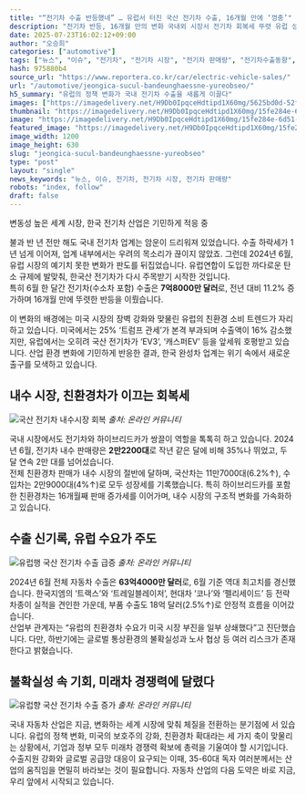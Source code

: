 ```yaml
---
title: "“전기차 수출 반등했네” … 유럽서 터진 국산 전기차 수출, 16개월 만에 ‘껑충’"
description: "전기차 반등, 16개월 만의 변화 국내외 시장서 전기차 회복세 뚜렷 유럽 성장 속 미국은 뒷걸음질 ..."
date: 2025-07-23T16:02:12+09:00
author: "오승희"
categories: ["automotive"]
tags: ["뉴스", "이슈", "전기차", "전기차 시장", "전기차 판매량", "전기차수출동향", "유럽자동차시장"]
hash: 975880b4
source_url: "https://www.reportera.co.kr/car/electric-vehicle-sales/"
url: "/automotive/jeongica-sucul-bandeunghaessne-yureobseo/"
h5_summary: "유럽의 정책 변화가 국내 전기차 수출을 새롭게 이끌다"
images: ["https://imagedelivery.net/H9Db0IpqceHdtipd1X60mg/5625bd0d-52f4-4d80-e6f8-338853a72a00/public", "https://imagedelivery.net/H9Db0IpqceHdtipd1X60mg/15fe284e-6d51-4188-e028-dedfa45c3b00/public", "https://imagedelivery.net/H9Db0IpqceHdtipd1X60mg/9eaf7f0d-de05-40ec-723a-6c4179bf4700/public", "https://imagedelivery.net/H9Db0IpqceHdtipd1X60mg/c0a3c6a4-c75f-410f-8a15-4abee3013a00/public"]
thumbnail: "https://imagedelivery.net/H9Db0IpqceHdtipd1X60mg/15fe284e-6d51-4188-e028-dedfa45c3b00/public"
image: "https://imagedelivery.net/H9Db0IpqceHdtipd1X60mg/15fe284e-6d51-4188-e028-dedfa45c3b00/public"
featured_image: "https://imagedelivery.net/H9Db0IpqceHdtipd1X60mg/15fe284e-6d51-4188-e028-dedfa45c3b00/public"
image_width: 1200
image_height: 630
slug: "jeongica-sucul-bandeunghaessne-yureobseo"
type: "post"
layout: "single"
news_keywords: "뉴스, 이슈, 전기차, 전기차 시장, 전기차 판매량"
robots: "index, follow"
draft: false
---
```


변동성 높은 세계 시장, 한국 전기차 산업은 기민하게 적응 중

불과 반 년 전만 해도 국내 전기차 업계는 암운이 드리워져 있었습니다. 수출 하락세가 1년 넘게 이어져, 업계 내부에서는 우려의 목소리가 끊이지 않았죠. 그런데 2024년 6월, 유럽 시장의 예기치 못한 변화가 판도를 뒤집었습니다. 유럽연합이 도입한 까다로운 탄소 규제에 발맞춰, 한국산 전기차가 다시 주목받기 시작한 것입니다.  
특히 6월 한 달간 전기차(수소차 포함) 수출은 **7억8000만 달러**로, 전년 대비 11.2% 증가하며 16개월 만에 뚜렷한 반등을 이뤘습니다.  

이 변화의 배경에는 미국 시장의 장벽 강화와 맞물린 유럽의 친환경 소비 트렌드가 자리하고 있습니다. 미국에서는 25% ‘트럼프 관세’가 본격 부과되며 수출액이 16% 감소했지만, 유럽에서는 오히려 국산 전기차가 ‘EV3’, ‘캐스퍼EV’ 등을 앞세워 호평받고 있습니다. 산업 환경 변화에 기민하게 반응한 결과, 한국 완성차 업계는 위기 속에서 새로운 출구를 모색하고 있습니다.

## 내수 시장, 친환경차가 이끄는 회복세

![국산 전기차 내수시장 회복](https://imagedelivery.net/H9Db0IpqceHdtipd1X60mg/5625bd0d-52f4-4d80-e6f8-338853a72a00/public)
*출처: 온라인 커뮤니티*


국내 시장에서도 전기차와 하이브리드카가 쌍끌이 역할을 톡톡히 하고 있습니다. 2024년 6월, 전기차 내수 판매량은 **2만2200대**로 작년 같은 달에 비해 35%나 뛰었고, 두 달 연속 2만 대를 넘어섰습니다.  
전체 친환경차 판매가 내수 시장의 절반에 달하며, 국산차는 11만7000대(6.2%↑), 수입차는 2만9000대(4%↑)로 모두 성장세를 기록했습니다. 특히 하이브리드카를 포함한 친환경차는 16개월째 판매 증가세를 이어가며, 내수 시장의 구조적 변화를 가속화하고 있습니다.

## 수출 신기록, 유럽 수요가 주도

![유럽행 국산 전기차 수출 급증](https://imagedelivery.net/H9Db0IpqceHdtipd1X60mg/9eaf7f0d-de05-40ec-723a-6c4179bf4700/public)
*출처: 온라인 커뮤니티*


2024년 6월 전체 자동차 수출은 **63억4000만 달러**로, 6월 기준 역대 최고치를 경신했습니다. 한국지엠의 ‘트랙스’와 ‘트레일블레이저’, 현대차 ‘코나’와 ‘펠리세이드’ 등 전략 차종이 실적을 견인한 가운데, 부품 수출도 18억 달러(2.5%↑)로 안정적 흐름을 이어갔습니다.  
산업부 관계자는 “유럽의 친환경차 수요가 미국 시장 부진을 일부 상쇄했다”고 진단했습니다. 다만, 하반기에는 글로벌 통상환경의 불확실성과 노사 협상 등 여러 리스크가 존재한다고 밝혔습니다.

## 불확실성 속 기회, 미래차 경쟁력에 달렸다

![유럽향 국산 전기차 수출 증가](https://imagedelivery.net/H9Db0IpqceHdtipd1X60mg/c0a3c6a4-c75f-410f-8a15-4abee3013a00/public)
*출처: 온라인 커뮤니티*


국내 자동차 산업은 지금, 변화하는 세계 시장에 맞춰 체질을 전환하는 분기점에 서 있습니다. 유럽의 정책 변화, 미국의 보호주의 강화, 친환경차 확대라는 세 가지 축이 맞물리는 상황에서, 기업과 정부 모두 미래차 경쟁력 확보에 총력을 기울여야 할 시기입니다.  
수출지원 강화와 글로벌 공급망 대응이 요구되는 이때, 35-60대 독자 여러분께서는 산업의 움직임을 면밀히 바라보는 것이 필요합니다. 자동차 산업의 다음 도약은 바로 지금, 우리 앞에서 시작되고 있습니다.
